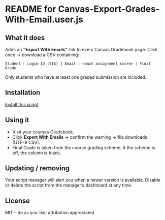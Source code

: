 
# README for Canvas-Export-Grades-With-Email.user.js

## What it does
Adds an **“Export With Emails”** link to every Canvas Gradebook page.
Click once → download a CSV containing:

```
Student | Login ID (SIS) | Email | <each assignment score> | Final Grade
```

Only students who have at least one graded submission are included.

## Installation
[Install this script](https://uwm-cetl.github.io/tamper-scripts/scripts/export-grades-with-emails/export-grades-with-emails.user.js)

## Using it
* Visit your courses Gradebook.
* Click **Export With Emails** → confirm the warning → file downloads (UTF-8 CSV).
* Final Grade is taken from the course grading scheme; if the scheme is off, the column is blank.

## Updating / removing

Your script manager will alert you when a newer version is available.
Disable or delete the script from the manager’s dashboard at any time.

## License

MIT – do as you like; attribution appreciated.
